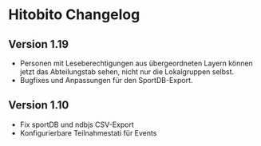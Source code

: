 # Hitobito Changelog

## Version 1.19

* Personen mit Leseberechtigungen aus übergeordneten Layern können jetzt das Abteilungstab sehen, nicht nur die Lokalgruppen selbst.
* Bugfixes und Anpassungen für den SportDB-Export.

## Version 1.10

*   Fix sportDB und ndbjs CSV-Export
*   Konfigurierbare Teilnahmestati für Events

